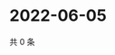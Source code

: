 # 2022-06-05

共 0 条

<!-- BEGIN WEIBO -->
<!-- 最后更新时间 Sun Jun 05 2022 20:08:10 GMT+0800 (China Standard Time) -->

<!-- END WEIBO -->
